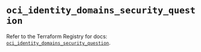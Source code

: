 # `oci_identity_domains_security_question`

Refer to the Terraform Registry for docs: [`oci_identity_domains_security_question`](https://registry.terraform.io/providers/oracle/oci/6.18.0/docs/resources/identity_domains_security_question).
